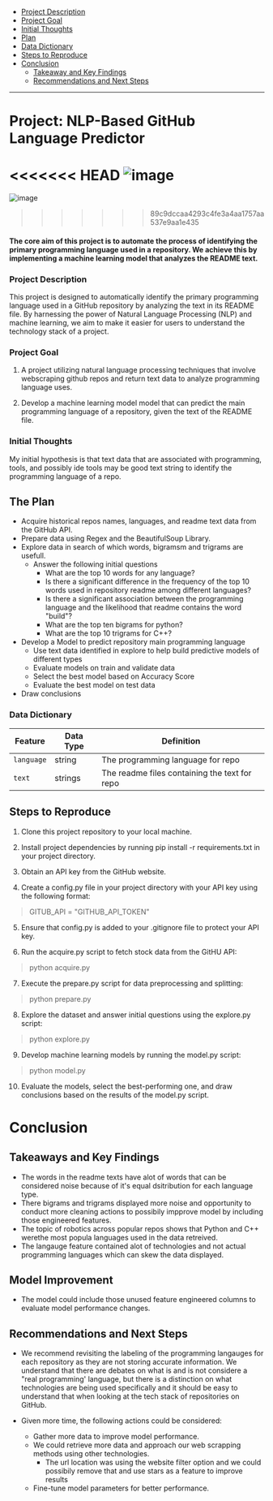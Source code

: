 <!--Created Anchor links to navigate read me better-->

- [Project Description](#project-description)
- [Project Goal](#project-goal)
- [Initial Thoughts](#initial-thoughts)
- [Plan](#the-plan)
- [Data Dictionary](#data-dictionary)
- [Steps to Reproduce](#steps-to-reproduce) 
- [Conclusion](#conclusion)
	- [Takeaway and Key Findings](#takeaways-and-key-findings)
	- [Recommendations and Next Steps](#recommendations-and-next-steps)


----------------------------------

# **Project: NLP-Based GitHub Language Predictor**

<<<<<<< HEAD
![image](https://repository-images.githubusercontent.com/289382429/e9c6ec80-8902-11eb-9f55-5de819da8bf5)
=======
![image](https://github.com/Marc-Aradillas/github_nlp_project/assets/106922826/07700123-d2cd-4b4a-bb1f-e4eef81f215f)
>>>>>>> 89c9dccaa4293c4fe3a4aa1757aa537e9aa1e435

#### The core aim of this project is to automate the process of identifying the primary programming language used in a repository. We achieve this by implementing a machine learning model that analyzes the README text.

### Project Description

This project is designed to automatically identify the primary programming language used in a GitHub repository by analyzing the text in its README file. By harnessing the power of Natural Language Processing (NLP) and machine learning, we aim to make it easier for users to understand the technology stack of a project.

### Project Goal

1. A project utilizing natural language processing techniques that involve webscraping github repos and return text data to analyze programming language uses.

2. Develop a machine learning model model that can predict the main programming language of a repository, given the text of the README file.

### Initial Thoughts

My initial hypothesis is that text data that are associated with programming, tools, and possibly ide tools may be good text string to identify the programming language of a repo.

## The Plan

* Acquire historical repos names, languages, and readme text data from the GitHub API.
* Prepare data using Regex and the BeautifulSoup Library. 
* Explore data in search of which words, bigramsm and trigrams are usefull.
  * Answer the following initial questions
	* What are the top 10 words for any language?
    * Is there a significant difference in the frequency of the top 10 words used in repository readme among different languages?
    * Is there a significant association between the programming language and the likelihood that readme contains the word "build"?
    * What are the top ten bigrams for python?
    * What are the top 10 trigrams for C++?
* Develop a Model to predict repository main programming language
  * Use text data identified in explore to help build predictive models of different types
  * Evaluate models on train and validate data
  * Select the best model based on Accuracy Score
  * Evaluate the best model on test data
* Draw conclusions

### Data Dictionary

| **Feature**        | **Data Type** | **Definition**                                       |
|--------------------|---------------|-----------------------------------------------------|
| `language`        | string         |   The programming language for repo            | 
| `text`        | strings        | The readme files containing the text for repo    |



## Steps to Reproduce

1. Clone this project repository to your local machine.

2. Install project dependencies by running pip install -r requirements.txt in your project directory.

3. Obtain an API key from the GitHub website.

4. Create a config.py file in your project directory with your API key using the following format:

> GITUB_API = "GITHUB_API_TOKEN"
 
5. Ensure that config.py is added to your .gitignore file to protect your API key.

6. Run the acquire.py script to fetch stock data from the GitHU API:

> python acquire.py

7. Execute the prepare.py script for data preprocessing and splitting:

> python prepare.py

8. Explore the dataset and answer initial questions using the explore.py script:

> python explore.py

9. Develop machine learning models by running the model.py script:

> python model.py

10. Evaluate the models, select the best-performing one, and draw conclusions based on the results of the model.py script.


# Conclusion

## Takeaways and Key Findings

- The words in the readme texts have alot of words that can be considered noise because of it's equal dsitribution for each language type.
- There bigrams and trigrams displayed more noise and opportunity to conduct more cleaning actions to possibily impprove model by including those engineered features.
- The topic of robotics across popular repos shows that Python and C++ werethe most popula languages used in the data retreived.
- The langauge feature contained alot of technologies and not actual programming languages which can skew the data displayed.

## Model Improvement
- The model could include those unused feature engineered columns to evaluate model performance changes.

## Recommendations and Next Steps

- We recommend revisiting the labeling of the programming langauges for each repository as they are not storing accurate information. We understand that there are debates on what is and is not considere a "real programming' language, but there is a distinction on what technologies are being used specifically and it should be easy to understand that when looking at the tech stack of repositories on GitHub.

- Given more time, the following actions could be considered:
  - Gather more data to improve model performance.
  - We could retrieve more data and approach our web scrapping methods using other technologies.
    - The url location was using the website filter option and we could possibily remove that and use stars as a feature to improve results
  - Fine-tune model parameters for better performance.
